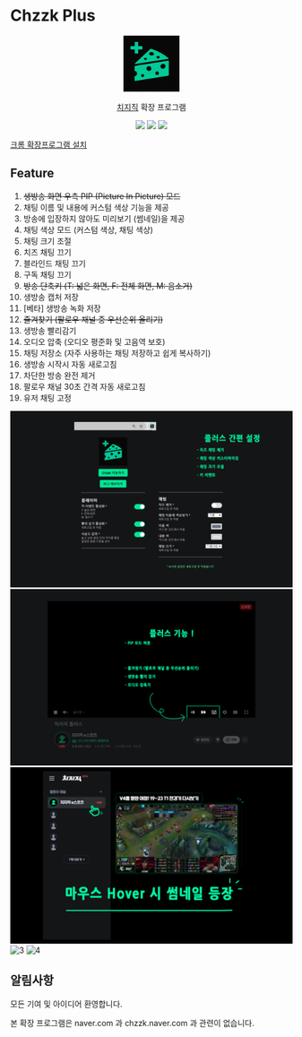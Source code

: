 # Chzzk Plus

<p align="center">
    <img src="./public/icon128.png" width=100/>
</p> 
<p align="center">
    <a href="https://chzzk.naver.com/">치지직</a> 확장 프로그램 
</p>
<p align="center">
    <img src="https://img.shields.io/github/package-json/v/kyechan99/chzzk-plus?style=for-the-badge"/>
    <img src="https://img.shields.io/github/license/kyechan99/chzzk-plus?style=for-the-badge"/>
    <a href="https://chromewebstore.google.com/detail/chzzk-plus/miampiopgfpnimmggagljgbpmjmjdjia">
 	    <img src="https://img.shields.io/badge/DOWNLOAD-ME-%2320c997?style=for-the-badge"/>
    </a>
</p>

[크롬 확장프로그램 설치](https://chromewebstore.google.com/detail/chzzk-plus/miampiopgfpnimmggagljgbpmjmjdjia)

## Feature

1. ~~생방송 화면 우측 PIP (Picture In Picture) 모드~~
2. 채팅 이름 및 내용에 커스텀 색상 기능을 제공
3. 방송에 입장하지 않아도 미리보기 (썸네일)을 제공
4. 채팅 색상 모드 (커스텀 색상, 채팅 색상)
5. 채팅 크기 조절
6. 치즈 채팅 끄기
7. 블라인드 채팅 끄기
8. 구독 채팅 끄기
9. ~~방송 단축키 (T: 넓은 화면, F: 전체 화면, M: 음소거)~~
10. 생방송 캡처 저장
11. [베타] 생방송 녹화 저장
12. ~~즐겨찾기 (팔로우 채널 중 우선순위 올리기)~~
13. 생방송 빨리감기
14. 오디오 압축 (오디오 평준화 및 고음역 보호)
15. 채팅 저장소 (자주 사용하는 채팅 저장하고 쉽게 복사하기)
16. 생방송 시작시 자동 새로고침
17. 차단한 방송 완전 제거
18. 팔로우 채널 30초 간격 자동 새로고침
19. 유저 채팅 고정

![0](/README/0.png)
![1](/README/1.png)
![2](/README/2.png)
![3](/README/3.png)
![4](/README/4.jpg)

## 알림사항

모든 기여 및 아이디어 환영합니다.

본 확장 프로그램은 naver.com 과 chzzk.naver.com 과 관련이 없습니다.
